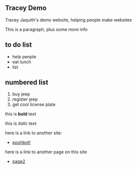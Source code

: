 ## Tracey Demo
Tracey Jaquith's demo website, helping people make websites

This is a paragraph, plus some more info

## to do list
- help people
- eat lunch
- list

## numbered list
1. buy jeep
2. register jeep
3. get cool license plate

this is **bold** text

this is _italic_ text

here is a link to another site:
- [poohbot!](https://poohbot.com)

here is a link to another page on this site
- [page2](page2)
